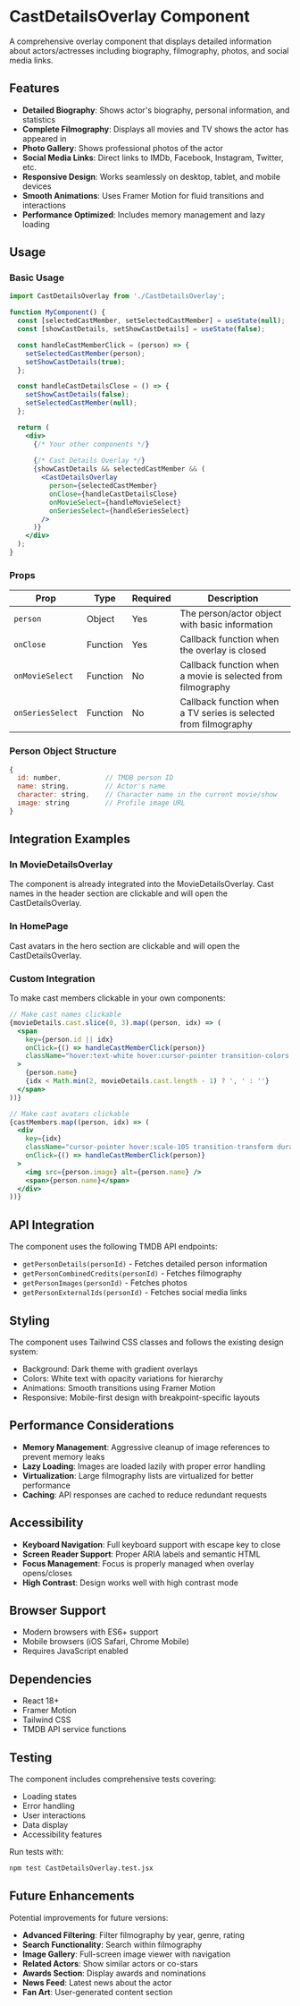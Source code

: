 # CastDetailsOverlay Component

A comprehensive overlay component that displays detailed information about actors/actresses including biography, filmography, photos, and social media links.

## Features

- **Detailed Biography**: Shows actor's biography, personal information, and statistics
- **Complete Filmography**: Displays all movies and TV shows the actor has appeared in
- **Photo Gallery**: Shows professional photos of the actor
- **Social Media Links**: Direct links to IMDb, Facebook, Instagram, Twitter, etc.
- **Responsive Design**: Works seamlessly on desktop, tablet, and mobile devices
- **Smooth Animations**: Uses Framer Motion for fluid transitions and interactions
- **Performance Optimized**: Includes memory management and lazy loading

## Usage

### Basic Usage

```jsx
import CastDetailsOverlay from './CastDetailsOverlay';

function MyComponent() {
  const [selectedCastMember, setSelectedCastMember] = useState(null);
  const [showCastDetails, setShowCastDetails] = useState(false);

  const handleCastMemberClick = (person) => {
    setSelectedCastMember(person);
    setShowCastDetails(true);
  };

  const handleCastDetailsClose = () => {
    setShowCastDetails(false);
    setSelectedCastMember(null);
  };

  return (
    <div>
      {/* Your other components */}
      
      {/* Cast Details Overlay */}
      {showCastDetails && selectedCastMember && (
        <CastDetailsOverlay
          person={selectedCastMember}
          onClose={handleCastDetailsClose}
          onMovieSelect={handleMovieSelect}
          onSeriesSelect={handleSeriesSelect}
        />
      )}
    </div>
  );
}
```

### Props

| Prop | Type | Required | Description |
|------|------|----------|-------------|
| `person` | Object | Yes | The person/actor object with basic information |
| `onClose` | Function | Yes | Callback function when the overlay is closed |
| `onMovieSelect` | Function | No | Callback function when a movie is selected from filmography |
| `onSeriesSelect` | Function | No | Callback function when a TV series is selected from filmography |

### Person Object Structure

```javascript
{
  id: number,           // TMDB person ID
  name: string,         // Actor's name
  character: string,    // Character name in the current movie/show
  image: string         // Profile image URL
}
```

## Integration Examples

### In MovieDetailsOverlay

The component is already integrated into the MovieDetailsOverlay. Cast names in the header section are clickable and will open the CastDetailsOverlay.

### In HomePage

Cast avatars in the hero section are clickable and will open the CastDetailsOverlay.

### Custom Integration

To make cast members clickable in your own components:

```jsx
// Make cast names clickable
{movieDetails.cast.slice(0, 3).map((person, idx) => (
  <span 
    key={person.id || idx}
    onClick={() => handleCastMemberClick(person)}
    className="hover:text-white hover:cursor-pointer transition-colors duration-200"
  >
    {person.name}
    {idx < Math.min(2, movieDetails.cast.length - 1) ? ', ' : ''}
  </span>
))}

// Make cast avatars clickable
{castMembers.map((person, idx) => (
  <div 
    key={idx} 
    className="cursor-pointer hover:scale-105 transition-transform duration-200"
    onClick={() => handleCastMemberClick(person)}
  >
    <img src={person.image} alt={person.name} />
    <span>{person.name}</span>
  </div>
))}
```

## API Integration

The component uses the following TMDB API endpoints:

- `getPersonDetails(personId)` - Fetches detailed person information
- `getPersonCombinedCredits(personId)` - Fetches filmography
- `getPersonImages(personId)` - Fetches photos
- `getPersonExternalIds(personId)` - Fetches social media links

## Styling

The component uses Tailwind CSS classes and follows the existing design system:

- Background: Dark theme with gradient overlays
- Colors: White text with opacity variations for hierarchy
- Animations: Smooth transitions using Framer Motion
- Responsive: Mobile-first design with breakpoint-specific layouts

## Performance Considerations

- **Memory Management**: Aggressive cleanup of image references to prevent memory leaks
- **Lazy Loading**: Images are loaded lazily with proper error handling
- **Virtualization**: Large filmography lists are virtualized for better performance
- **Caching**: API responses are cached to reduce redundant requests

## Accessibility

- **Keyboard Navigation**: Full keyboard support with escape key to close
- **Screen Reader Support**: Proper ARIA labels and semantic HTML
- **Focus Management**: Focus is properly managed when overlay opens/closes
- **High Contrast**: Design works well with high contrast mode

## Browser Support

- Modern browsers with ES6+ support
- Mobile browsers (iOS Safari, Chrome Mobile)
- Requires JavaScript enabled

## Dependencies

- React 18+
- Framer Motion
- Tailwind CSS
- TMDB API service functions

## Testing

The component includes comprehensive tests covering:

- Loading states
- Error handling
- User interactions
- Data display
- Accessibility features

Run tests with:
```bash
npm test CastDetailsOverlay.test.jsx
```

## Future Enhancements

Potential improvements for future versions:

- **Advanced Filtering**: Filter filmography by year, genre, rating
- **Search Functionality**: Search within filmography
- **Image Gallery**: Full-screen image viewer with navigation
- **Related Actors**: Show similar actors or co-stars
- **Awards Section**: Display awards and nominations
- **News Feed**: Latest news about the actor
- **Fan Art**: User-generated content section 